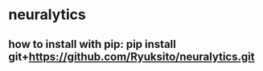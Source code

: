 # neuralytics

## how to install with pip: pip install git+https://github.com/Ryuksito/neuralytics.git